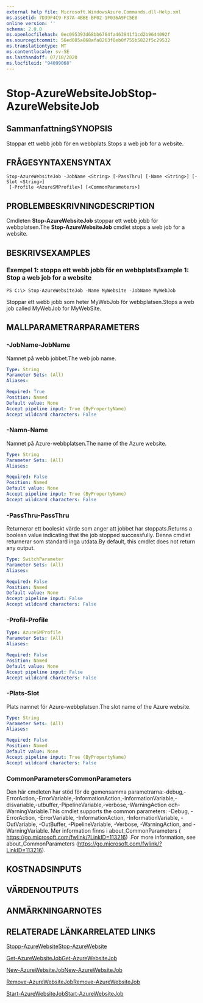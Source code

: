 ```yaml
---
external help file: Microsoft.WindowsAzure.Commands.dll-Help.xml
ms.assetid: 7D39F4C9-F37A-4BBE-BF02-1F036A9FC5E8
online version: ''
schema: 2.0.0
ms.openlocfilehash: 0ec095393d68bb6764fa463941f1cd2b9644092f
ms.sourcegitcommit: 56ed085a868afa8263f8eb0f755b5822f5c29532
ms.translationtype: MT
ms.contentlocale: sv-SE
ms.lasthandoff: 07/18/2020
ms.locfileid: "94099068"
---
```

# <span data-ttu-id="5318b-101">Stop-AzureWebsiteJob</span><span class="sxs-lookup"><span data-stu-id="5318b-101">Stop-AzureWebsiteJob</span></span>

## <span data-ttu-id="5318b-102">Sammanfattning</span><span class="sxs-lookup"><span data-stu-id="5318b-102">SYNOPSIS</span></span>
<span data-ttu-id="5318b-103">Stoppar ett webb jobb för en webbplats.</span><span class="sxs-lookup"><span data-stu-id="5318b-103">Stops a web job for a website.</span></span>

## <span data-ttu-id="5318b-104">FRÅGESYNTAXEN</span><span class="sxs-lookup"><span data-stu-id="5318b-104">SYNTAX</span></span>

```
Stop-AzureWebsiteJob -JobName <String> [-PassThru] [-Name <String>] [-Slot <String>]
 [-Profile <AzureSMProfile>] [<CommonParameters>]
```

## <span data-ttu-id="5318b-105">PROBLEMBESKRIVNING</span><span class="sxs-lookup"><span data-stu-id="5318b-105">DESCRIPTION</span></span>
<span data-ttu-id="5318b-106">Cmdleten **Stop-AzureWebsiteJob** stoppar ett webb jobb för webbplatsen.</span><span class="sxs-lookup"><span data-stu-id="5318b-106">The **Stop-AzureWebsiteJob** cmdlet stops a web job for a website.</span></span>

## <span data-ttu-id="5318b-107">BESKRIVS</span><span class="sxs-lookup"><span data-stu-id="5318b-107">EXAMPLES</span></span>

### <span data-ttu-id="5318b-108">Exempel 1: stoppa ett webb jobb för en webbplats</span><span class="sxs-lookup"><span data-stu-id="5318b-108">Example 1: Stop a web job for a website</span></span>
```
PS C:\> Stop-AzureWebsiteJob -Name MyWebsite -JobName MyWebJob
```

<span data-ttu-id="5318b-109">Stoppar ett webb jobb som heter MyWebJob för webbplatsen.</span><span class="sxs-lookup"><span data-stu-id="5318b-109">Stops a web job called MyWebJob for MyWebSite.</span></span>

## <span data-ttu-id="5318b-110">MALLPARAMETRAR</span><span class="sxs-lookup"><span data-stu-id="5318b-110">PARAMETERS</span></span>

### <span data-ttu-id="5318b-111">-JobName</span><span class="sxs-lookup"><span data-stu-id="5318b-111">-JobName</span></span>
<span data-ttu-id="5318b-112">Namnet på webb jobbet.</span><span class="sxs-lookup"><span data-stu-id="5318b-112">The web job name.</span></span>

```yaml
Type: String
Parameter Sets: (All)
Aliases: 

Required: True
Position: Named
Default value: None
Accept pipeline input: True (ByPropertyName)
Accept wildcard characters: False
```

### <span data-ttu-id="5318b-113">-Namn</span><span class="sxs-lookup"><span data-stu-id="5318b-113">-Name</span></span>
<span data-ttu-id="5318b-114">Namnet på Azure-webbplatsen.</span><span class="sxs-lookup"><span data-stu-id="5318b-114">The name of the Azure website.</span></span>

```yaml
Type: String
Parameter Sets: (All)
Aliases: 

Required: False
Position: Named
Default value: None
Accept pipeline input: True (ByPropertyName)
Accept wildcard characters: False
```

### <span data-ttu-id="5318b-115">-PassThru</span><span class="sxs-lookup"><span data-stu-id="5318b-115">-PassThru</span></span>
<span data-ttu-id="5318b-116">Returnerar ett booleskt värde som anger att jobbet har stoppats.</span><span class="sxs-lookup"><span data-stu-id="5318b-116">Returns a boolean value indicating that the job stopped successfully.</span></span>
<span data-ttu-id="5318b-117">Denna cmdlet returnerar som standard inga utdata.</span><span class="sxs-lookup"><span data-stu-id="5318b-117">By default, this cmdlet does not return any output.</span></span>

```yaml
Type: SwitchParameter
Parameter Sets: (All)
Aliases: 

Required: False
Position: Named
Default value: None
Accept pipeline input: False
Accept wildcard characters: False
```

### <span data-ttu-id="5318b-118">-Profil</span><span class="sxs-lookup"><span data-stu-id="5318b-118">-Profile</span></span>
```yaml
Type: AzureSMProfile
Parameter Sets: (All)
Aliases: 

Required: False
Position: Named
Default value: None
Accept pipeline input: False
Accept wildcard characters: False
```

### <span data-ttu-id="5318b-119">-Plats</span><span class="sxs-lookup"><span data-stu-id="5318b-119">-Slot</span></span>
<span data-ttu-id="5318b-120">Plats namnet för Azure-webbplatsen.</span><span class="sxs-lookup"><span data-stu-id="5318b-120">The slot name of the Azure website.</span></span>

```yaml
Type: String
Parameter Sets: (All)
Aliases: 

Required: False
Position: Named
Default value: None
Accept pipeline input: True (ByPropertyName)
Accept wildcard characters: False
```

### <span data-ttu-id="5318b-121">CommonParameters</span><span class="sxs-lookup"><span data-stu-id="5318b-121">CommonParameters</span></span>
<span data-ttu-id="5318b-122">Den här cmdleten har stöd för de gemensamma parametrarna:-debug,-ErrorAction,-ErrorVariable,-InformationAction,-InformationVariable,-disvariable,-utbuffer,-PipelineVariable,-verbose,-WarningAction och-WarningVariable.</span><span class="sxs-lookup"><span data-stu-id="5318b-122">This cmdlet supports the common parameters: -Debug, -ErrorAction, -ErrorVariable, -InformationAction, -InformationVariable, -OutVariable, -OutBuffer, -PipelineVariable, -Verbose, -WarningAction, and -WarningVariable.</span></span> <span data-ttu-id="5318b-123">Mer information finns i about_CommonParameters ( https://go.microsoft.com/fwlink/?LinkID=113216) .</span><span class="sxs-lookup"><span data-stu-id="5318b-123">For more information, see about_CommonParameters (https://go.microsoft.com/fwlink/?LinkID=113216).</span></span>

## <span data-ttu-id="5318b-124">KOSTNADS</span><span class="sxs-lookup"><span data-stu-id="5318b-124">INPUTS</span></span>

## <span data-ttu-id="5318b-125">VÄRDEN</span><span class="sxs-lookup"><span data-stu-id="5318b-125">OUTPUTS</span></span>

## <span data-ttu-id="5318b-126">ANMÄRKNINGAR</span><span class="sxs-lookup"><span data-stu-id="5318b-126">NOTES</span></span>

## <span data-ttu-id="5318b-127">RELATERADE LÄNKAR</span><span class="sxs-lookup"><span data-stu-id="5318b-127">RELATED LINKS</span></span>

[<span data-ttu-id="5318b-128">Stopp-AzureWebsite</span><span class="sxs-lookup"><span data-stu-id="5318b-128">Stop-AzureWebsite</span></span>](./Stop-AzureWebsite.md)

[<span data-ttu-id="5318b-129">Get-AzureWebsiteJob</span><span class="sxs-lookup"><span data-stu-id="5318b-129">Get-AzureWebsiteJob</span></span>](./Get-AzureWebsiteJob.md)

[<span data-ttu-id="5318b-130">New-AzureWebsiteJob</span><span class="sxs-lookup"><span data-stu-id="5318b-130">New-AzureWebsiteJob</span></span>](./New-AzureWebsiteJob.md)

[<span data-ttu-id="5318b-131">Remove-AzureWebsiteJob</span><span class="sxs-lookup"><span data-stu-id="5318b-131">Remove-AzureWebsiteJob</span></span>](./Remove-AzureWebsiteJob.md)

[<span data-ttu-id="5318b-132">Start-AzureWebsiteJob</span><span class="sxs-lookup"><span data-stu-id="5318b-132">Start-AzureWebsiteJob</span></span>](./Start-AzureWebsiteJob.md)


